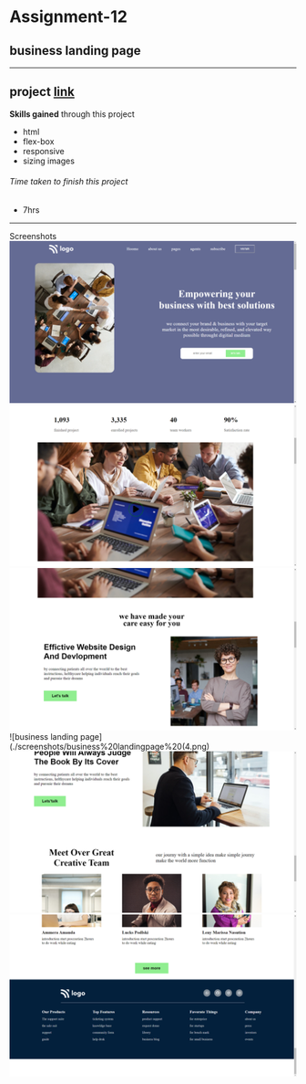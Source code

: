  
 # Assignment-12

 ## business landing page

---

 ## project  [link](http://127.0.0.1:5500/12.html)


 **Skills gained** through this project
 - html
 - flex-box
 - responsive
 - sizing images 

 


###### Time taken to finish this project
- 7hrs

---

Screenshots 
![business landing page](./screenshots/business%20landingpage%20(1).png)
![business landing page](./screenshots/business%20landingpage%20(2).png)
![business landing page](./screenshots/business%20landingpage%20(3).png)
![business landing page](./screenshots/business%20landingpage%20(4.png)
![business landing page](./screenshots/business%20landingpage%20(5).png)
![business landing page](./screenshots/business%20landingpage%20(6).png)